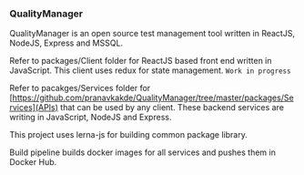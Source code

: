### QualityManager
QualityManager is an open source test management tool written in ReactJS, NodeJS, Express and MSSQL.

Refer to packages/Client folder for ReactJS based front end written in JavaScript. This client uses redux for state management.  `Work in progress`

Refer to pacakges/Services folder for [https://github.com/pranavkakde/QualityManager/tree/master/packages/Services](APIs) that can be used by any client. These backend services are writing in JavaScript, NodeJS and Express.

This project uses lerna-js for building common package library. 

Build pipeline builds docker images for all services and pushes them in Docker Hub.
